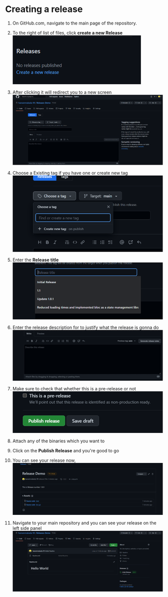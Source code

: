 # Creating a release

1. On GitHub.com, navigate to the main page of the repository.

2. To the right of list of files, click **create a new Release**
![Img1](https://raw.githubusercontent.com/hasnainmakada-99/Releases-Demo/main/OS%20Images/Img1.png?token=GHSAT0AAAAAABQVEKSLITKQBCSL7ZH3ERM4YZAK5YA)

3. After clicking it will redirect you to a new screen
![Img2](https://raw.githubusercontent.com/hasnainmakada-99/Releases-Demo/main/OS%20Images/Img2.png?token=GHSAT0AAAAAABQVEKSKSEXMA6OHBBTYGH52YZAK6SA)

4. Choose a Existing tag if you have one or create new tag
![Img3](https://raw.githubusercontent.com/hasnainmakada-99/Releases-Demo/main/OS%20Images/Img3.png?token=GHSAT0AAAAAABQVEKSKKT7GMRLIV5HDG2OIYZAK74A)

5. Enter the **Release title**
![Img4](https://raw.githubusercontent.com/hasnainmakada-99/Releases-Demo/main/OS%20Images/Img4.png?token=GHSAT0AAAAAABQVEKSKOKLKN5G4RA4GLSBAYZALAXA)

6. Enter the release description for to justify what the release is gonna do
![Img5](https://raw.githubusercontent.com/hasnainmakada-99/Releases-Demo/main/OS%20Images/Img5.png?token=GHSAT0AAAAAABQVEKSKFR77557YUD6QQQU4YZALBTA)

7. Make sure to check that whether this is a pre-release or not
![Img6](https://raw.githubusercontent.com/hasnainmakada-99/Releases-Demo/main/OS%20Images/Img6.png?token=GHSAT0AAAAAABQVEKSLM7CWANT4MXL66WKYYZALCYQ)
8. Attach any of the binaries which you want to
   
9.  Click on the **Publish Release** and you're good to go
10. You can see your release now,
![Img7](https://raw.githubusercontent.com/hasnainmakada-99/Releases-Demo/main/OS%20Images/Img7.png?token=GHSAT0AAAAAABQVEKSKN4GOVJGICOGCYWDEYZALD4A)

11. Navigate to your main repository and you can see your release on the left side panel
![Img8](https://raw.githubusercontent.com/hasnainmakada-99/Releases-Demo/main/OS%20Images/Img8.png?token=GHSAT0AAAAAABQVEKSKEVFOTCVI7CMOC6IYYZALGXQ)